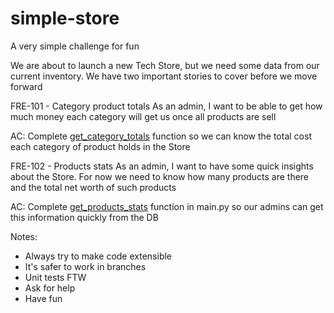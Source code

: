 # simple-store
A very simple challenge for fun

We are about to launch a new Tech Store, but we need some data from our current inventory.
We have two important stories to cover before we move forward

FRE-101 - Category product totals
As an admin, I want to be able to get how much money each category will get us once all products are sell

AC:
Complete [get_category_totals](main.py) function so we can know the total cost each category of product holds in
the Store


FRE-102 - Products stats
As an admin, I want to have some quick insights about the Store. For now we need to know how many products are there
and the total net worth of such products

AC:
Complete [get_products_stats](main.py) function in main.py so our admins can get this information quickly from the DB


Notes:
- Always try to make code extensible
- It's safer to work in branches
- Unit tests FTW
- Ask for help
- Have fun
